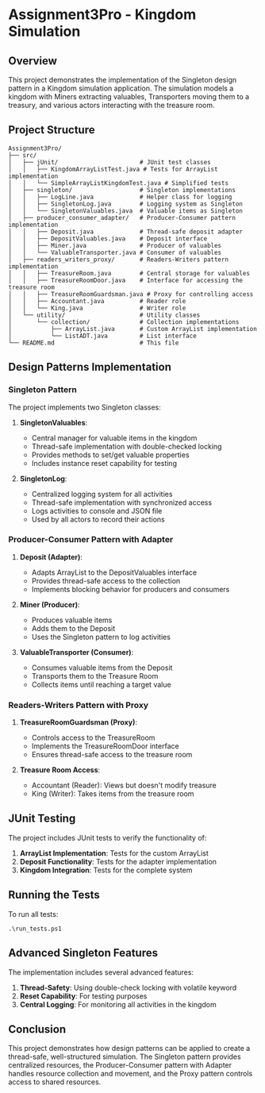 # Assignment3Pro - Kingdom Simulation

## Overview
This project demonstrates the implementation of the Singleton design pattern in a Kingdom simulation application. The simulation models a kingdom with Miners extracting valuables, Transporters moving them to a treasury, and various actors interacting with the treasure room.

## Project Structure

```
Assignment3Pro/
├── src/
│   ├── jUnit/                       # JUnit test classes
│   │   ├── KingdomArrayListTest.java # Tests for ArrayList implementation
│   │   └── SimpleArrayListKingdomTest.java # Simplified tests
│   ├── singleton/                   # Singleton implementations
│   │   ├── LogLine.java             # Helper class for logging
│   │   ├── SingletonLog.java        # Logging system as Singleton
│   │   └── SingletonValuables.java  # Valuable items as Singleton
│   ├── producer_consumer_adapter/   # Producer-Consumer pattern implementation
│   │   ├── Deposit.java             # Thread-safe deposit adapter
│   │   ├── DepositValuables.java    # Deposit interface
│   │   ├── Miner.java               # Producer of valuables
│   │   └── ValuableTransporter.java # Consumer of valuables
│   ├── readers_writers_proxy/       # Readers-Writers pattern implementation
│   │   ├── TreasureRoom.java        # Central storage for valuables
│   │   ├── TreasureRoomDoor.java    # Interface for accessing the treasure room
│   │   ├── TreasureRoomGuardsman.java # Proxy for controlling access
│   │   ├── Accountant.java          # Reader role
│   │   └── King.java                # Writer role
│   └── utility/                     # Utility classes
│       └── collection/              # Collection implementations
│           ├── ArrayList.java       # Custom ArrayList implementation
│           └── ListADT.java         # List interface
└── README.md                        # This file
```

## Design Patterns Implementation

### Singleton Pattern
The project implements two Singleton classes:
1. **SingletonValuables**: 
   - Central manager for valuable items in the kingdom
   - Thread-safe implementation with double-checked locking
   - Provides methods to set/get valuable properties
   - Includes instance reset capability for testing

2. **SingletonLog**:
   - Centralized logging system for all activities
   - Thread-safe implementation with synchronized access
   - Logs activities to console and JSON file
   - Used by all actors to record their actions

### Producer-Consumer Pattern with Adapter
1. **Deposit (Adapter)**:
   - Adapts ArrayList to the DepositValuables interface
   - Provides thread-safe access to the collection
   - Implements blocking behavior for producers and consumers

2. **Miner (Producer)**:
   - Produces valuable items
   - Adds them to the Deposit
   - Uses the Singleton pattern to log activities

3. **ValuableTransporter (Consumer)**:
   - Consumes valuable items from the Deposit
   - Transports them to the Treasure Room
   - Collects items until reaching a target value

### Readers-Writers Pattern with Proxy
1. **TreasureRoomGuardsman (Proxy)**:
   - Controls access to the TreasureRoom
   - Implements the TreasureRoomDoor interface
   - Ensures thread-safe access to the treasure room

2. **Treasure Room Access**:
   - Accountant (Reader): Views but doesn't modify treasure
   - King (Writer): Takes items from the treasure room

## JUnit Testing
The project includes JUnit tests to verify the functionality of:
1. **ArrayList Implementation**: Tests for the custom ArrayList
2. **Deposit Functionality**: Tests for the adapter implementation
3. **Kingdom Integration**: Tests for the complete system

## Running the Tests
To run all tests:
```
.\run_tests.ps1
```

## Advanced Singleton Features
The implementation includes several advanced features:
1. **Thread-Safety**: Using double-check locking with volatile keyword
2. **Reset Capability**: For testing purposes
3. **Central Logging**: For monitoring all activities in the kingdom

## Conclusion
This project demonstrates how design patterns can be applied to create a thread-safe, well-structured simulation. The Singleton pattern provides centralized resources, the Producer-Consumer pattern with Adapter handles resource collection and movement, and the Proxy pattern controls access to shared resources.
